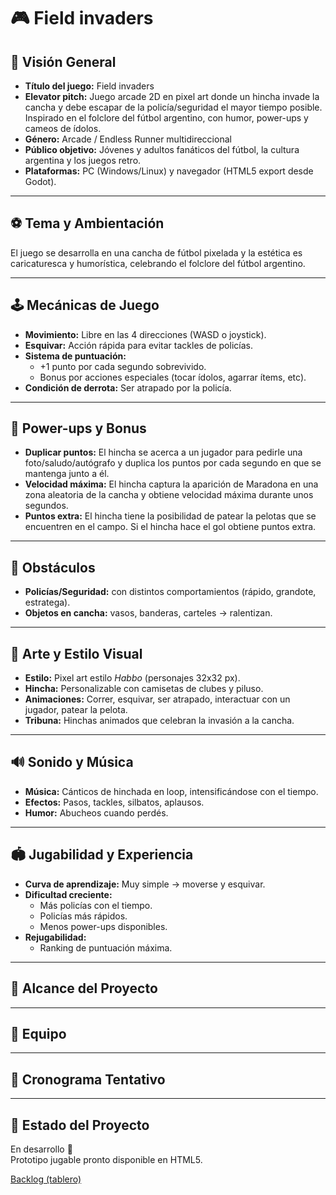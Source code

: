 # 🎮 Field invaders

## 📌 Visión General
- **Título del juego:** Field invaders  
- **Elevator pitch:** Juego arcade 2D en pixel art donde un hincha invade la cancha y debe escapar de la policía/seguridad el mayor tiempo posible. Inspirado en el folclore del fútbol argentino, con humor, power-ups y cameos de ídolos. 
- **Género:** Arcade / Endless Runner multidireccional  
- **Público objetivo:** Jóvenes y adultos fanáticos del fútbol, la cultura argentina y los juegos retro.  
- **Plataformas:** PC (Windows/Linux) y navegador (HTML5 export desde Godot).  

---

## ⚽ Tema y Ambientación
El juego se desarrolla en una cancha de fútbol pixelada y la estética es caricaturesca y humorística, celebrando el folclore del fútbol argentino.  

---

## 🕹️ Mecánicas de Juego
- **Movimiento:** Libre en las 4 direcciones (WASD o joystick).  
- **Esquivar:** Acción rápida para evitar tackles de policías.  
- **Sistema de puntuación:**  
  - +1 punto por cada segundo sobrevivido.  
  - Bonus por acciones especiales (tocar ídolos, agarrar ítems, etc).  
- **Condición de derrota:** Ser atrapado por la policía.

---

## 🍺 Power-ups y Bonus
- **Duplicar puntos:** El hincha se acerca a un jugador para pedirle una foto/saludo/autógrafo y duplica los puntos por cada segundo en que se mantenga junto a él.
- **Velocidad máxima:** El hincha captura la aparición de Maradona en una zona aleatoria de la cancha y obtiene velocidad máxima durante unos segundos.
- **Puntos extra:** El hincha tiene la posibilidad de patear la pelotas que se encuentren en el campo. Si el hincha hace el gol obtiene puntos extra.

---

## 🚧 Obstáculos
- **Policías/Seguridad:** con distintos comportamientos (rápido, grandote, estratega).  
- **Objetos en cancha:** vasos, banderas, carteles → ralentizan.  

---

## 🎨 Arte y Estilo Visual
- **Estilo:** Pixel art estilo *Habbo* (personajes 32x32 px).  
- **Hincha:** Personalizable con camisetas de clubes y piluso.  
- **Animaciones:** Correr, esquivar, ser atrapado, interactuar con un jugador, patear la pelota.  
- **Tribuna:** Hinchas animados que celebran la invasión a la cancha.

---

## 🔊 Sonido y Música
- **Música:** Cánticos de hinchada en loop, intensificándose con el tiempo.  
- **Efectos:** Pasos, tackles, silbatos, aplausos.  
- **Humor:** Abucheos cuando perdés.

---

## 🏟️ Jugabilidad y Experiencia
- **Curva de aprendizaje:** Muy simple → moverse y esquivar.  
- **Dificultad creciente:**  
  - Más policías con el tiempo.  
  - Policías más rápidos.  
  - Menos power-ups disponibles.  
- **Rejugabilidad:**  
  - Ranking de puntuación máxima.

---

## 🚀 Alcance del Proyecto


---

## 👥 Equipo

---

## 📅 Cronograma Tentativo

---

## 📌 Estado del Proyecto
En desarrollo 🚧  
Prototipo jugable pronto disponible en HTML5.  

[Backlog (tablero)](trello.com.ar)